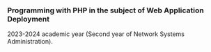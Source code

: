 ### Programming with PHP in the subject of Web Application Deployment
2023-2024 academic year (Second year of Network Systems Administration).
